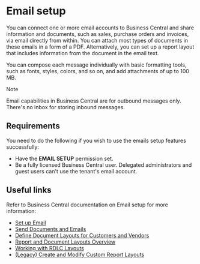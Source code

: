 # Email setup

You can connect one or more email accounts to Business Central and share information and documents, such as sales, purchase orders and invoices, via email directly from within. You can attach most types of documents in these emails in a form of a PDF. Alternatively, you can set up a report layout that includes information from the document in the email text.

You can compose each message individually with basic formatting tools, such as fonts, styles, colors, and so on, and add attachments of up to 100 MB.

> [!Note]
> Email capabilities in Business Central are for outbound messages only. There's no inbox for storing inbound messages.

## Requirements

You need to do the following if you wish to use the emails setup features successfully:

- Have the **EMAIL SETUP** permission set.
- Be a fully licensed Business Central user. Delegated administrators and guest users can't use the tenant's email account. 

## Useful links

Refer to Business Central documentation on Email setup for more information:

- [Set up Email](https://learn.microsoft.com/en-us/dynamics365/business-central/admin-how-setup-email)
- [Send Documents and Emails](https://learn.microsoft.com/en-us/dynamics365/business-central/ui-how-send-documents-email)
- [Define Document Layouts for Customers and Vendors](https://learn.microsoft.com/en-us/dynamics365/business-central/ui-define-customer-vendor-document-layouts)
- [Report and Document Layouts Overview](https://learn.microsoft.com/en-us/dynamics365/business-central/ui-manage-report-layouts)
- [Working with RDLC Layouts](https://learn.microsoft.com/en-us/dynamics365/business-central/ui-rdlc-report-layouts)
- [(Legacy) Create and Modify Custom Report Layouts](https://learn.microsoft.com/en-us/dynamics365/business-central/ui-how-create-custom-report-layout)